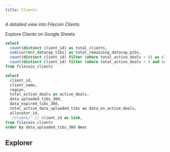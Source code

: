 ```yaml
---
title: Clients
---
```


_A detailed view into Filecoin Clients._

<BigLink href='https://docs.google.com/spreadsheets/d/15xi39OheVJ-_WyI7sxwmvgMIVFkZN07NOYWLe5iKXnI'>
  Explore Clients on Google Sheets
</BigLink>

```sql client_stats
select
  count(distinct client_id) as total_clients,
  sum(current_datacap_tibs) as total_remaining_datacap_pibs,
  count(distinct client_id) filter (where total_active_deals > 0) as clients_with_active_deals,
  count(distinct client_id) filter (where total_active_deals > 0 and current_datacap_tibs > 0) as clients_with_active_deals_and_remaining_datacap,
from filecoin_clients
```

<Grid cols=2>

<BigValue
  data={client_stats}
  value=total_clients
  title="Filecoin Clients"
/>

<BigValue
  data={client_stats}
  value=total_remaining_datacap_pibs
  title="Total Remaining Datacap"
  fmt="pibs"
/>

<BigValue
  data={client_stats}
  value=clients_with_active_deals
  title="Clients with Active Deals"
/>

<BigValue
  data={client_stats}
  value=clients_with_active_deals_and_remaining_datacap
  title="Clients with Active Deals and Remaining Datacap"
/>

</Grid>

```sql clients_table
select
  client_id,
  client_name,
  region,
  total_active_deals as active_deals,
  data_uploaded_tibs_30d,
  data_expired_tibs_30d,
  total_active_data_uploaded_tibs as data_on_active_deals,
  allocator_id,
  '/client/' || client_id as link,
from filecoin_clients
order by data_uploaded_tibs_30d desc
```

## Explorer

<DataTable
  data={clients_table}
  link=link
  search=true
  rowShading=true
  rowLines=false
  rows=30
  downloadable=true
/>
